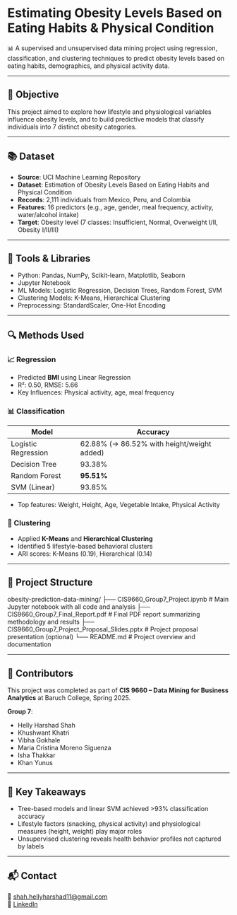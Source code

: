 # Estimating Obesity Levels Based on Eating Habits & Physical Condition

📊 A supervised and unsupervised data mining project using regression, classification, and clustering techniques to predict obesity levels based on eating habits, demographics, and physical activity data.

---

## 🧠 Objective

This project aimed to explore how lifestyle and physiological variables influence obesity levels, and to build predictive models that classify individuals into 7 distinct obesity categories.

---

## 📚 Dataset

- **Source**: UCI Machine Learning Repository  
- **Dataset**: Estimation of Obesity Levels Based on Eating Habits and Physical Condition  
- **Records**: 2,111 individuals from Mexico, Peru, and Colombia  
- **Features**: 16 predictors (e.g., age, gender, meal frequency, activity, water/alcohol intake)  
- **Target**: Obesity level (7 classes: Insufficient, Normal, Overweight I/II, Obesity I/II/III)

---

## 🧰 Tools & Libraries

- Python: Pandas, NumPy, Scikit-learn, Matplotlib, Seaborn
- Jupyter Notebook
- ML Models: Logistic Regression, Decision Trees, Random Forest, SVM
- Clustering Models: K-Means, Hierarchical Clustering
- Preprocessing: StandardScaler, One-Hot Encoding

---

## 🔍 Methods Used

### 📈 Regression
- Predicted **BMI** using Linear Regression
- R²: 0.50, RMSE: 5.66  
- Key Influences: Physical activity, age, meal frequency

### 📊 Classification
| Model | Accuracy |
|-------|----------|
| Logistic Regression | 62.88% (→ 86.52% with height/weight added) |
| Decision Tree | 93.38% |
| Random Forest | **95.51%** |
| SVM (Linear) | 93.85% |

- Top features: Weight, Height, Age, Vegetable Intake, Physical Activity

### 🔗 Clustering
- Applied **K-Means** and **Hierarchical Clustering**
- Identified 5 lifestyle-based behavioral clusters
- ARI scores: K-Means (0.19), Hierarchical (0.14)

---

## 📁 Project Structure

obesity-prediction-data-mining/
├── CIS9660_Group7_Project.ipynb # Main Jupyter notebook with all code and analysis
├── CIS9660_Group7_Final_Report.pdf # Final PDF report summarizing methodology and results
├── CIS9660_Group7_Project_Proposal_Slides.pptx # Project proposal presentation (optional)
└── README.md # Project overview and documentation


---

## 👥 Contributors

This project was completed as part of **CIS 9660 – Data Mining for Business Analytics** at Baruch College, Spring 2025.

**Group 7**:  
- Helly Harshad Shah  
- Khushwant Khatri  
- Vibha Gokhale  
- Maria Cristina Moreno Siguenza  
- Isha Thakkar  
- Khan Yunus

---

## 📌 Key Takeaways

- Tree-based models and linear SVM achieved >93% classification accuracy
- Lifestyle factors (snacking, physical activity) and physiological measures (height, weight) play major roles
- Unsupervised clustering reveals health behavior profiles not captured by labels

---

## 📬 Contact

📧 shah.hellyharshad11@gmail.com  
🔗 [LinkedIn](https://www.linkedin.com/in/helly-h-shah)


